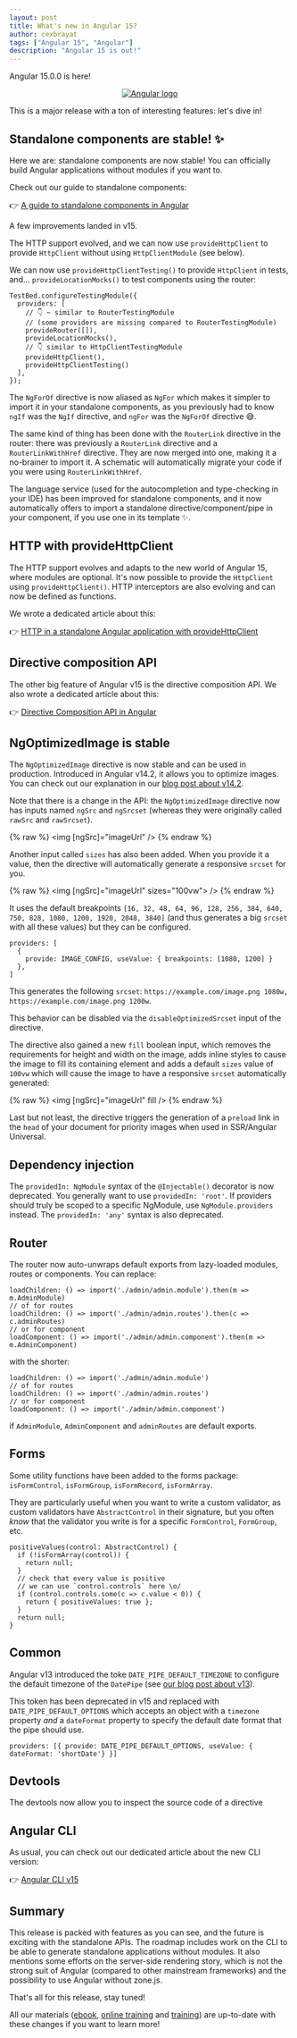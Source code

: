 ```yaml
---
layout: post
title: What's new in Angular 15?
author: cexbrayat
tags: ["Angular 15", "Angular"]
description: "Angular 15 is out!"
---
```


Angular&nbsp;15.0.0 is here!

<p style="text-align: center;">
  <a href="https://github.com/angular/angular/releases/tag/15.0.0">
    <img class="rounded img-fluid" style="max-width: 100%" src="/assets/images/angular.png" alt="Angular logo" />
  </a>
</p>

This is a major release with a ton of interesting features: let's dive in!

## Standalone components are stable! ✨

Here we are: standalone components are now stable!
You can officially build Angular applications without modules if you want to.

Check out our guide to standalone components:

👉 [A guide to standalone components in Angular](/2022/05/12/a-guide-to-standalone-components-in-angular/)

A few improvements landed in v15.

The HTTP support evolved, and we can now use `provideHttpClient` to provide `HttpClient` without using `HttpClientModule` (see below).

We can now use `provideHttpClientTesting()` to provide `HttpClient` in tests,
and... `provideLocationMocks()` to test components using the router:

    TestBed.configureTestingModule({
      providers: [
        // 👇 ~ similar to RouterTestingModule
        // (some providers are missing compared to RouterTestingModule)
        provideRouter([]), 
        provideLocationMocks(), 
        // 👇 similar to HttpClientTestingModule
        provideHttpClient(),
        provideHttpClientTesting()
      ],
    });

The `NgForOf` directive is now aliased as `NgFor` which makes it simpler to import it in your standalone components, as you previously had to know `ngIf` was the `NgIf` directive, and `ngFor` was the `NgForOf` directive 😅.

The same kind of thing has been done with the `RouterLink` directive in the router:
there was previously a `RouterLink` directive and a `RouterLinkWithHref` directive.
They are now merged into one, making it a no-brainer to import it.
A schematic will automatically migrate your code if you were using `RouterLinkWithHref`.

The language service (used for the autocompletion and type-checking in your IDE) has been improved for standalone components, and it now automatically offers to import a standalone directive/component/pipe
in your component, if you use one in its template ✨.

## HTTP with provideHttpClient

The HTTP support evolves and adapts to the new world of Angular 15, where modules are optional.
It's now possible to provide the `HttpClient` using `provideHttpClient()`.
HTTP interceptors are also evolving and can now be defined as functions.

We wrote a dedicated article about this:

👉 [HTTP in a standalone Angular application with provideHttpClient](/2022/11/09/angular-http-in-standalone-applications)

## Directive composition API

The other big feature of Angular&nbsp;v15 is the directive composition API.
We also wrote a dedicated article about this:

👉 [Directive Composition API in Angular](/2022/10/19/directive-composition-api-in-angular)

## NgOptimizedImage is stable

The `NgOptimizedImage` directive is now stable and can be used in production.
Introduced in Angular&nbsp;v14.2, it allows you to optimize images.
You can check out our explanation in our [blog post about v14.2](/2022/08/26/what-is-new-angular-14.2/).

Note that there is a change in the API: the `NgOptimizedImage` directive now has inputs named `ngSrc` and `ngSrcset` (whereas they were originally called `rawSrc` and `rawSrcset`).

{% raw %}
    <img [ngSrc]="imageUrl" />
{% endraw %}

Another input called `sizes` has also been added.
When you provide it a value, then the directive will automatically generate a responsive `srcset` for you.

{% raw %}
    <img [ngSrc]="imageUrl" sizes="100vw"> />
{% endraw %}

It uses the default breakpoints `[16, 32, 48, 64, 96, 128, 256, 384, 640, 750, 828, 1080, 1200, 1920, 2048, 3840]` (and thus generates a big `srcset` with all these values) but they can be configured.

    providers: [
      {
        provide: IMAGE_CONFIG, useValue: { breakpoints: [1080, 1200] }
      },
    ]

This generates the following `srcset`: `https://example.com/image.png 1080w, https://example.com/image.png 1200w`.

This behavior can be disabled via the `disableOptimizedSrcset` input of the directive.

The directive also gained a new `fill` boolean input,
which removes the requirements for height and width on the image,
adds inline styles to cause the image to fill its containing element
and adds a default `sizes` value of `100vw` which will cause the image to have a responsive `srcset` automatically generated:

{% raw %}
    <img [ngSrc]="imageUrl" fill />
{% endraw %}

Last but not least, the directive triggers the generation of a `preload` link in the `head` of your document for priority images when used in SSR/Angular Universal.

## Dependency injection

The `providedIn: NgModule` syntax of the `@Injectable()` decorator is now deprecated.
You generally want to use `providedIn: 'root'`.
If providers should truly be scoped to a specific NgModule, use
`NgModule.providers` instead.
The `providedIn: 'any'` syntax is also deprecated.

## Router

The router now auto-unwraps default exports from lazy-loaded modules, routes or components.
You can replace:

    loadChildren: () => import('./admin/admin.module').then(m => m.AdminModule)
    // of for routes
    loadChildren: () => import('./admin/admin.routes').then(c => c.adminRoutes)
    // or for component
    loadComponent: () => import('./admin/admin.component').then(m => m.AdminComponent)

with the shorter:

    loadChildren: () => import('./admin/admin.module')
    // of for routes
    loadChildren: () => import('./admin/admin.routes')
    // or for component
    loadComponent: () => import('./admin/admin.component')

if `AdminModule`, `AdminComponent` and `adminRoutes` are default exports.

## Forms

Some utility functions have been added to the forms package:
`isFormControl`, `isFormGroup`, `isFormRecord`, `isFormArray`.

They are particularly useful when you want to write a custom validator,
as custom validators have `AbstractControl` in their signature,
but you often _know_ that the validator you write is for a specific `FormControl`, `FormGroup`, etc.

    positiveValues(control: AbstractControl) {
      if (!isFormArray(control)) {
        return null;
      }
      // check that every value is positive
      // we can use `control.controls` here \o/
      if (control.controls.some(c => c.value < 0)) {
        return { positiveValues: true };
      }
      return null;
    }

## Common

Angular v13 introduced the toke `DATE_PIPE_DEFAULT_TIMEZONE` to configure the default timezone of the `DatePipe` (see [our blog post about v13](/2021/11/03/what-is-new-angular-13.0)).

This token has been deprecated in v15 and replaced with `DATE_PIPE_DEFAULT_OPTIONS` which accepts an object with a `timezone` property _and_ a `dateFormat` property to specify the default date format that the pipe should use.

    providers: [{ provide: DATE_PIPE_DEFAULT_OPTIONS, useValue: { dateFormat: 'shortDate'} }]

## Devtools

The devtools now allow you to inspect the source code of a directive

## Angular CLI

As usual, you can check out our dedicated article about the new CLI version:

👉 [Angular CLI v15](/2022/11/16/angular-cli-15.0)


## Summary

This release is packed with features as you can see,
and the future is exciting with the standalone APIs.
The roadmap includes work on the CLI to be able to generate standalone applications without modules.
It also mentions some efforts on the server-side rendering story,
which is not the strong suit of Angular (compared to other mainstream frameworks)
and the possibility to use Angular without zone.js.

That's all for this release, stay tuned!

All our materials ([ebook](https://books.ninja-squad.com/angular), [online training](https://angular-exercises.ninja-squad.com/) and [training](https://ninja-squad.com/training/angular)) are up-to-date with these changes if you want to learn more!

